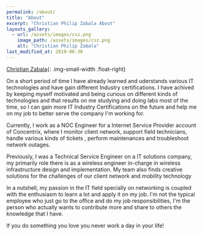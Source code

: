 ```yaml
---
permalink: /about/
title: "About"
excerpt: "Christian Philip Zabala About"
layouts_gallery:
  - url: /assets/images/csz.png
    image_path: /assets/images/csz.png
    alt: "Christian Philip Zabala"
last_modified_at: 2019-08-30
---
```


[Christian Zabala]({{/assets/images/csz.png}}){: .img-small-width .float-right}

On a short period of time I have already learned and uderstands various IT technologies and have gain different Industry certifications. I have achived by keeping myself motivated and being curious on different kinds of technologies and that results on me studying and doing labs most of the time, so I can gain more IT Industry Certifications on the future and help me on my job to better serve the company I'm working for.

Currently, I work as a NOC Engineer for a Internet Service Provider account of Concentrix, where I monitor client network, support field technicians, handle various kinds of tickets , perform maintenances and troubleshoot network outages.

Previously, I was a Technical Service Engineer on a IT solutions company, my primarily role there is as a wireless engineer in-charge in wireless infrastructure design and implementation. My team also finds creative solutions for the challenges of our client network and mobility technology

In a nutshell, my passion in the IT field specially on networking is coupled with the enthusiasm to learn a lot and apply it on my job. I'm not the typical employee who just go to the office and do my job responsibilities, I'm the person who actually wants to contribute more and share to others the knowledge that I have. 

If you do something you love you never work a day in your life! 
